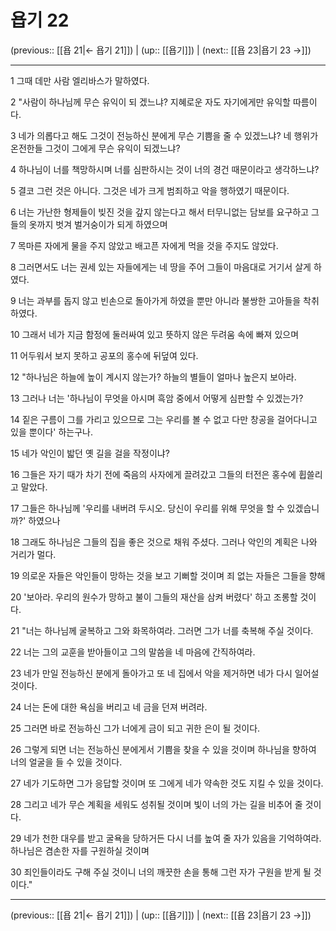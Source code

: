 # 욥기 22

(previous:: [[욥 21|← 욥기 21]]) | (up:: [[욥기]]) | (next:: [[욥 23|욥기 23 →]])

***




1 
그때 데만 사람 엘리바스가 말하였다. 



2 
"사람이 하나님께 무슨 유익이 되 겠느냐? 지혜로운 자도 자기에게만 유익할 따름이다. 



3 
네가 의롭다고 해도 그것이 전능하신 분에게 무슨 기쁨을 줄 수 있겠느냐? 네 행위가 온전한들 그것이 그에게 무슨 유익이 되겠느냐? 



4 
하나님이 너를 책망하시며 너를 심판하시는 것이 너의 경건 때문이라고 생각하느냐? 



5 
결코 그런 것은 아니다. 그것은 네가 크게 범죄하고 악을 행하였기 때문이다. 



6 
너는 가난한 형제들이 빚진 것을 갚지 않는다고 해서 터무니없는 담보를 요구하고 그들의 옷까지 벗겨 벌거숭이가 되게 하였으며 



7 
목마른 자에게 물을 주지 않았고 배고픈 자에게 먹을 것을 주지도 않았다. 



8 
그러면서도 너는 권세 있는 자들에게는 네 땅을 주어 그들이 마음대로 거기서 살게 하였다. 



9 
너는 과부를 돕지 않고 빈손으로 돌아가게 하였을 뿐만 아니라 불쌍한 고아들을 착취하였다. 



10 
그래서 네가 지금 함정에 둘러싸여 있고 뜻하지 않은 두려움 속에 빠져 있으며 



11 
어두워서 보지 못하고 공포의 홍수에 뒤덮여 있다. 



12 
"하나님은 하늘에 높이 계시지 않는가? 하늘의 별들이 얼마나 높은지 보아라. 



13 
그러나 너는 '하나님이 무엇을 아시며 흑암 중에서 어떻게 심판할 수 있겠는가? 



14 
짙은 구름이 그를 가리고 있으므로 그는 우리를 볼 수 없고 다만 창공을 걸어다니고 있을 뿐이다' 하는구나. 



15 
네가 악인이 밟던 옛 길을 걸을 작정이냐? 



16 
그들은 자기 때가 차기 전에 죽음의 사자에게 끌려갔고 그들의 터전은 홍수에 휩쓸리고 말았다. 



17 
그들은 하나님께 '우리를 내버려 두시오. 당신이 우리를 위해 무엇을 할 수 있겠습니까?' 하였으나 



18 
그래도 하나님은 그들의 집을 좋은 것으로 채워 주셨다. 그러나 악인의 계획은 나와 거리가 멀다. 



19 
의로운 자들은 악인들이 망하는 것을 보고 기뻐할 것이며 죄 없는 자들은 그들을 향해 



20 
'보아라. 우리의 원수가 망하고 불이 그들의 재산을 삼켜 버렸다' 하고 조롱할 것이다. 



21 
"너는 하나님께 굴복하고 그와 화목하여라. 그러면 그가 너를 축복해 주실 것이다. 



22 
너는 그의 교훈을 받아들이고 그의 말씀을 네 마음에 간직하여라. 



23 
네가 만일 전능하신 분에게 돌아가고 또 네 집에서 악을 제거하면 네가 다시 일어설 것이다. 



24 
너는 돈에 대한 욕심을 버리고 네 금을 던져 버려라. 



25 
그러면 바로 전능하신 그가 너에게 금이 되고 귀한 은이 될 것이다. 



26 
그렇게 되면 너는 전능하신 분에게서 기쁨을 찾을 수 있을 것이며 하나님을 향하여 너의 얼굴을 들 수 있을 것이다. 



27 
네가 기도하면 그가 응답할 것이며 또 그에게 네가 약속한 것도 지킬 수 있을 것이다. 



28 
그리고 네가 무슨 계획을 세워도 성취될 것이며 빛이 너의 가는 길을 비추어 줄 것이다. 



29 
네가 천한 대우를 받고 굴욕을 당하거든 다시 너를 높여 줄 자가 있음을 기억하여라. 하나님은 겸손한 자를 구원하실 것이며 



30 
죄인들이라도 구해 주실 것이니 너의 깨끗한 손을 통해 그런 자가 구원을 받게 될 것이다."

***

(previous:: [[욥 21|← 욥기 21]]) | (up:: [[욥기]]) | (next:: [[욥 23|욥기 23 →]])
